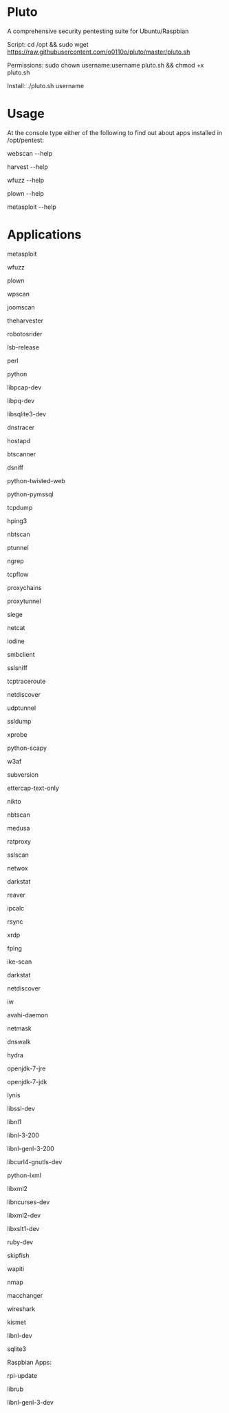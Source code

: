 Pluto
=====

A comprehensive security pentesting suite for Ubuntu/Raspbian

Script: cd /opt && sudo wget https://raw.githubusercontent.com/o0110o/pluto/master/pluto.sh

Permissions: sudo chown username:username pluto.sh && chmod +x pluto.sh

Install: ./pluto.sh username

Usage
=====
At the console type either of the following to find out about apps installed in /opt/pentest:

webscan --help

harvest --help

wfuzz --help

plown --help

metasploit --help

Applications
============
metasploit

wfuzz

plown

wpscan

joomscan

theharvester

robotosrider

lsb-release

perl

python

libpcap-dev

libpq-dev

libsqlite3-dev

dnstracer

hostapd

btscanner

dsniff

python-twisted-web

python-pymssql

tcpdump

hping3

nbtscan

ptunnel

ngrep

tcpflow

proxychains

proxytunnel

siege

netcat

iodine

smbclient

sslsniff

tcptraceroute

netdiscover

udptunnel

ssldump

xprobe

python-scapy

w3af

subversion

ettercap-text-only

nikto

nbtscan

medusa

ratproxy

sslscan

netwox

darkstat

reaver

ipcalc

rsync

xrdp

fping

ike-scan

darkstat

netdiscover

iw

avahi-daemon

netmask

dnswalk

hydra

openjdk-7-jre

openjdk-7-jdk

lynis

libssl-dev

libnl1

libnl-3-200

libnl-genl-3-200

libcurl4-gnutls-dev

python-lxml

libxml2

libncurses-dev

libxml2-dev

libxslt1-dev

ruby-dev

skipfish

wapiti

nmap

macchanger

wireshark

kismet

libnl-dev

sqlite3

Raspbian Apps:

rpi-update

librub

libnl-genl-3-dev
